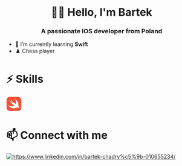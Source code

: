 <h1 align="center">👨‍💻 Hello, I'm Bartek</h1>
<h3 align="center">A passionate IOS developer from Poland</h3>

- 🌱 I’m currently learning **Swift**
- ♟️ Chess player

# ⚡ Skills

<p align="left"> <a href="https://developer.apple.com/swift/" target="_blank" rel="noreferrer"> <img src="https://raw.githubusercontent.com/devicons/devicon/master/icons/swift/swift-original.svg" alt="swift" width="40" height="40"/> </a> </p>

# 📫 Connect with me

<p align="left">
<a href="https://www.linkedin.com/in/bartek-chadry%c5%9b-010655234/" target="blank"><img align="center" src="https://raw.githubusercontent.com/rahuldkjain/github-profile-readme-generator/master/src/images/icons/Social/linked-in-alt.svg" alt="https://www.linkedin.com/in/bartek-chadry%c5%9b-010655234/" height="30" width="40" /></a>
</p>
